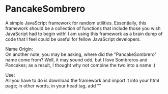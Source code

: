 # PancakeSombrero
A simple JavaScript framework for random utilities. Essentially, this framework should be a collection of functions that include those you
wish JavaScript had to begin with! I am using this framework as a brain dump of code that I feel could be useful for fellow JavaScript
developers.

Name Origin:<br>
On another note, you may be asking, where did the "PancakeSombrero" name come from? Well, it may sound odd, but I love Sombreros and
Pancakes; as a result, I thought why not combine the two into a name :)

Use:<br>
All you have to do is download the framework and import it into your html page; in other words, in your head tag, add "<script src='PancakeSombrero.js'></script>"
